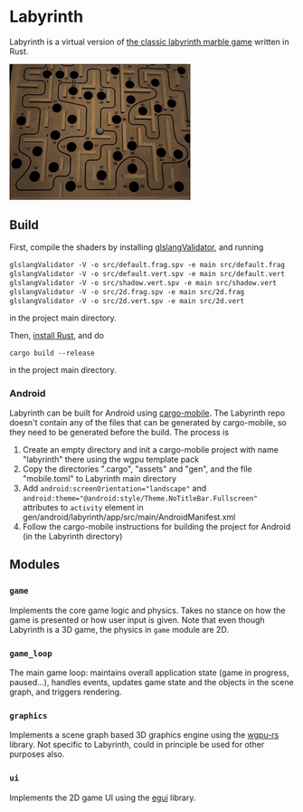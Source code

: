 # Labyrinth

Labyrinth is a virtual version of [the classic labyrinth marble game](https://en.wikipedia.org/wiki/Labyrinth_(marble_game)) written in Rust.

[![Labyrinth gif](labyrinth.gif)](https://youtu.be/EFMEzvK4WF0)

## Build

First, compile the shaders by installing [glslangValidator](https://www.khronos.org/opengles/sdk/tools/Reference-Compiler/), and running

```
glslangValidator -V -o src/default.frag.spv -e main src/default.frag
glslangValidator -V -o src/default.vert.spv -e main src/default.vert
glslangValidator -V -o src/shadow.vert.spv -e main src/shadow.vert
glslangValidator -V -o src/2d.frag.spv -e main src/2d.frag
glslangValidator -V -o src/2d.vert.spv -e main src/2d.vert
```

in the project main directory.

Then, [install Rust](https://www.rust-lang.org/tools/install), and do

```
cargo build --release
```

in the project main directory.

### Android

Labyrinth can be built for Android using [cargo-mobile](https://github.com/BrainiumLLC/cargo-mobile). The Labyrinth repo doesn't contain any of the files that can be generated by cargo-mobile, so they need to be generated before the build. The process is

1. Create an empty directory and init a cargo-mobile project with name "labyrinth" there using the wgpu template pack
2. Copy the directories ".cargo", "assets" and "gen", and the file "mobile.toml" to Labyrinth main directory
3. Add `android:screenOrientation="landscape"` and `android:theme="@android:style/Theme.NoTitleBar.Fullscreen"` attributes to `activity` element in gen/android/labyrinth/app/src/main/AndroidManifest.xml
4. Follow the cargo-mobile instructions for building the project for Android (in the Labyrinth directory)

## Modules

### `game`

Implements the core game logic and physics. Takes no stance on how the game is presented or how user input is given. Note that even though Labyrinth is a 3D game, the physics in `game` module are 2D.

### `game_loop`

The main game loop: maintains overall application state (game in progress, paused...), handles events, updates game state and the objects in the scene graph, and triggers rendering.

### `graphics`

Implements a scene graph based 3D graphics engine using the [wgpu-rs](https://github.com/gfx-rs/wgpu-rs) library. Not specific to Labyrinth, could in principle be used for other purposes also.

### `ui`

Implements the 2D game UI using the [egui](https://github.com/emilk/egui) library.

